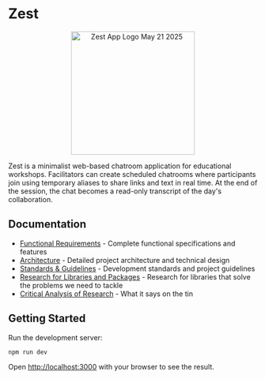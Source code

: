 # Zest

<p align="center">
  <img src="https://github.com/user-attachments/assets/47ef837d-709e-4778-989d-39e0947d155a" alt="Zest App Logo May 21 2025" width="250">
</p>

Zest is a minimalist web-based chatroom application for educational workshops. Facilitators can create scheduled chatrooms where participants join using temporary aliases to share links and text in real time. At the end of the session, the chat becomes a read-only transcript of the day's collaboration.

## Documentation

- [Functional Requirements](FUNCTIONAL.md) - Complete functional specifications and features
- [Architecture](ARCHITECTURE.md) - Detailed project architecture and technical design
- [Standards & Guidelines](CLAUDE.md) - Development standards and project guidelines
- [Research for Libraries and Packages](RESEARCH.md) - Research for libraries that solve the problems we need to tackle
- [Critical Analysis of Research](FLAWS.md) - What it says on the tin

## Getting Started

Run the development server:

```bash
npm run dev
```

Open [http://localhost:3000](http://localhost:3000) with your browser to see the result.
